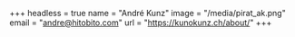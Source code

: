 +++
headless = true
name = "André Kunz"
image = "/media/pirat_ak.png"
email = "andre@hitobito.com"
url = "https://kunokunz.ch/about/"
+++
